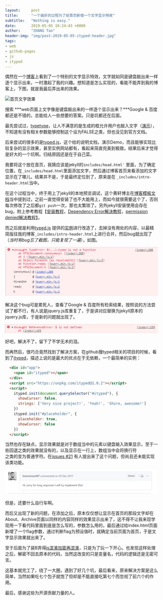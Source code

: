 ```yaml
---
layout:     post
title:      "一个曲折的过程为了给首页新增一个文字显示特效"
subtitle:   "Nothing is easy."
date:       2019-05-05 10:24:43 +0800
author:     "ZHANG Tao"
header-img: "img/post-2019-05-05-ityped-header.jpg"
tags:
- web
- github-pages
- js
- ityped
---
```


偶然在一个[博客](<https://athityakumar.github.io/>)上看到了一个特别的文字显示特效，文字就如同是键盘敲出来一样逐个显示出来，一时激起了我的兴趣。想知道是怎么实现的，看能不能弄到我的博客上，下图，就是我最后弄出来的效果。

![首页文字效果](/img/post-2019-05-05-ityped-homepage.gif)

搜索 ***web页面上文字像是键盘敲出来的一样逐个显示出来？***Google & 百度都还是不错的，总能给人一些想要的答案。只是坑都还在后面。

最先尝试过，[typetype](<http://www.jq22.com/jquery-info504>)，让人不满意的是生成的框允许用户也敲入文字（[演示](<http://www.jq22.com/yanshi504>)），不知道有没有相关参数能够控制这个设为FALSE之类，但也没见到官方文档。

后来尝试的很多的是[typed.js](<https://mattboldt.com/demos/typed-js/>)，这个给的说明文档，演示Demo，而且能够实现比较复杂的显示效果，甚至实例网站都有，看起来简直完美到极致。结果后来才觉得是好大的一个坑啊。归结原因还是在于自己菜。

我要将这个放在首页，我猜应该是jekyll的`includes/head.html'` 里面，为了确定位置，在`_includes/head.html`里面添加文字，然后通过博客首页来看添加的文字显示在了哪儿，结果并不是，于是最终定位到了，原来是在 `_includes/intro-header.html`当中。

在这个过程当中，终于用上了jekyll的本地预览调试，这个黄轩博主在[博客模板文档](https://github.com/Huxpro/huxpro.github.io/blob/master/README.zh.md#%E5%85%B3%E4%BA%8E%E6%94%B6%E5%88%B0page-build-warning%E7%9A%84email)当中提到过，之前一直觉得安装了也不大能用上，而如今就很需要这个了，否则每次修改了之后都`git push`一次，那也太繁琐了。另外jekyll安装使用会存在bug，附上参考教程【[安装教程](<https://blog.csdn.net/mouday/article/details/79300135>)，[Dependency Error解决教程](<https://blog.csdn.net/mouday/article/details/79300135>)，[permission denied解决教程](<https://blog.csdn.net/mouday/article/details/79300135>)】。

而之后就是利用[typed.js](<https://mattboldt.com/demos/typed-js/>) 提供的[实例](<https://github.com/jessejohnson/jessejohnson.github.io>)进行改造了，去掉没有用处的内容，以最精简版往我的博客`_includes/intro-header.html`上进行合并，然后bug就出现了（*当时有bug忘了截图，只能复现了一遍*），如图。

![bug-1](/img/post-2019-05-05-ityped-error-1.png)



解决这个bug可是累死人，查看了Google & 百度所有检索结果，按照说的方法尝试了都不行，有人说是jquery.js库重复了，于是讲对应替换为jekyll原本的jquery.js库，于是新的问题就出现了。

![bug-2](/img/post-2019-05-05-ityped-error-2.png)

好吧，解决不了，留下了不学无术的泪。

而再然后，很巧合竟然找到了解决方案，在github搜typed相关的项目的时候，看到了[ityped](<https://github.com/luisvinicius167/ityped>)，描述上说的是最大的优点在于无依赖，一个最简单的实例：

```html
  <div id="app">
    <span id="ityped"></span>
  </div>
  <script src="https://unpkg.com/ityped@1.0.2"></script>
  <script>
    ityped.init(document.querySelector("#ityped"), {
      showCursor: false,
      strings: ['Very nice project!', 'Yeah!', 'Shure, awesome!']
    })
    ityped.init("#placeholder", {
      placeholder: true,
      showCursor: false
    })
  </script>
```

当然也存在缺点，显示效果就是对于数组当中的元素以键盘输入效果显示，至于一些回退之类的效果就没有的，以及显示在一行上，数组当中会将换行符</br>之类的变为普通字符。在[issues #21](<https://github.com/luisvinicius167/ityped/issues/21>) 有人提出来了这个问题，但尚且还未能实现该类功能。

![issues](/img/post-2019-05-05-ityped-issues.png)

但是，还要什么自行车啊。

而后又出现了新的问题，在添加之后，原本仅仅想让显示在首页的那段文字却在About、Archive页面以同样的内容同样的效果显示出来了，这不得不让我来现学现用一下看代码里面到底是怎么写的，参数怎么用的，最后通过给index.html页面新增了一个flag参数，通过判断flag为预设值时，就确定当前页面为首页，于是文字显示效果就出来了。

至于后面为了装B弄得[js混淆加密再混淆](<https://www.sojson.com/jscodeconfusion.html>)，只是为了玩一下开心。也发现这样处理之后，解密不回去原本的代码，当然这改变的只是变量名，代码的逻辑还是无密可言。

这基本就完工了，绕了一大圈，遇到了好几个坑，最后看来，原来解决方案是这么简单，当然如果吃七个包子就饱了但却是不能直接吃第七个而忽视了前六个的作用。

最后，感谢这些为开源贡献力量的人。